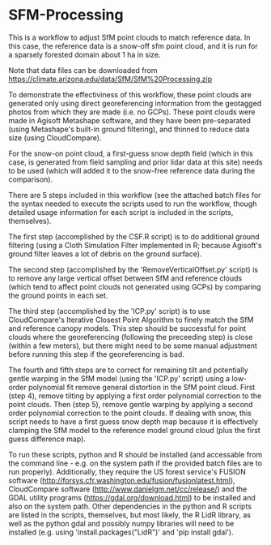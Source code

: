 # SFM-Processing

This is a workflow to adjust SfM point clouds to match reference data. In this case, the reference data is a snow-off sfm point cloud, and
it is run for a sparsely forested domain about 1 ha in size.

Note that data files can be downloaded from https://climate.arizona.edu/data/SfM/SfM%20Processing.zip

To demonstrate the effectiviness of this workflow, these point clouds are generated only using direct georeferencing information 
from the geotagged photos from which they are made (i.e. no GCPs).  These point clouds were made in Agisoft Metashape software, and 
they have been pre-separated (using Metashape's built-in ground filtering), and thinned to reduce data size (using CloudCompare). 

For the snow-on point cloud, a first-guess snow depth field (which in this case, is generated from field sampling and prior lidar 
data at this site) needs to be used (which will added it to the snow-free reference data during the comparison).

There are 5 steps included in this workflow (see the attached batch files for the syntax needed to execute the scripts used to run
the workflow, though detailed usage information for each script is included in the scripts, themselves).  

The first step (accomplished by the CSF.R script) is to do additional ground filtering (using a Cloth Simulation Filter implemented
in R; because Agisoft's ground filter leaves a lot of debris on the ground surface).  

The second step (accomplished by the 'RemoveVerticalOffset.py' script) is to remove any large vertical offset between SfM and 
reference clouds (which tend to affect point clouds not generated using GCPs) by comparing the ground points in each set.  

The third step (accomplished by the 'ICP.py' script) is to use CloudCompare's Iterative Closest Point Algorithm to finely match the 
SfM and reference canopy models.  This step should be successful for point clouds where the georeferencing (following the preceeding 
step) is close (within a few meters), but there might need to be some manual adjustment before running this step if the georeferencing 
is bad.  

The fourth and fifth steps are to correct for remaining tilt and potentially gentle warping in the SfM model (using the 'ICP.py' script) 
using a low-order  polynomial fit remove general distortion in the SfM point cloud.  First (step 4), remove tilting by applying a first 
order polynomial correction to the point clouds.  Then (step 5), remove gentle warping by applying a second order polynomial correction
to the point clouds.  If dealing with snow, this script needs to have a first guess snow depth map because it is effectively clamping the 
SfM model to the reference model ground cloud (plus the first guess difference map).

To run these scripts, python and R should be installed (and accessable from the command line - e.g. on the system path if the provided 
batch files are to run properly).  Additionally, they require the US forest service's FUSION software
(http://forsys.cfr.washington.edu/fusion/fusionlatest.html), CloudCompare software (http://www.danielgm.net/cc/release/) and the GDAL utility
programs (https://gdal.org/download.html) to be installed and also on the system path.  Other dependencies in the python and R scripts are 
listed in the scripts, themselves, but most likely, the R LidR library, as well as the python gdal and possibly numpy libraries will need to 
be installed (e.g. using 'install.packages("LidR")' and 'pip install gdal').

